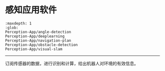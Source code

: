 # 感知应用软件

```{toctree}
:maxdepth: 1
:glob:
Perception-App/angle-detection
Perception-App/deeplearning
Perception-App/navigation-plan
Perception-App/obstacle-detection
Perception-App/visual-slam
```

------

订阅传感器的数据，进行识别和计算，给出机器人对环境的有效信息。

